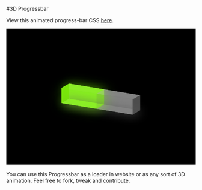 #3D Progressbar

View this animated progress-bar CSS [here](https://3d-progress-bar.ishkapoor.repl.co/).

![Photo](bar.png)


You can use this Progressbar as a loader in website or as any sort of 3D animation. Feel free to fork, tweak and contribute.